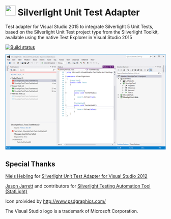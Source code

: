 # <img src="Installer\bluebox.ico" height="32" width="32"> Silverlight Unit Test Adapter

Test adapter for Visual Studio 2015 to integrate Silverlight 5 Unit Tests, based on the Silverlight Unit Test project type from the Silverlight Toolkit, available using the native Test Explorer in Visual Studio 2015

[![Build status](https://ci.appveyor.com/api/projects/status/iwnuyva3s95ax25q/branch/master)](https://ci.appveyor.com/project/icnocop/silverlightunittestadapter/branch/master)

![Screenshot](Installer\Screenshot.png)

## Special Thanks

[Niels Hebling](https://nielshebling.de) for [Silverlight Unit Test Adapter for Visual Studio 2012](https://marketplace.visualstudio.com/items?itemName=nielshebling.SilverlightUnitTestAdapter)

[Jason Jarrett](https://github.com/staxmanade) and contributors for [Silverlight Testing Automation Tool (StatLight)](https://github.com/staxmanade/StatLight)

Icon proivided by http://www.psdgraphics.com/

The Visual Studio logo is a trademark of Microsoft Corporation.